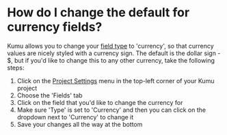 # How do I change the default for currency fields?

Kumu allows you to change your [field type](../guides/fields.md#field-type) to 'currency', so that currency values are nicely styled with a currency sign. The default is the dollar sign - $, but if you'd like to change this to any other currency, take the following steps:&#x20;

1. Click on the [Project Settings](../overview/settings.md) menu in the top-left corner of your Kumu project
2. Choose the 'Fields' tab
3. Click on the field that you'd like to change the currency for
4. Make sure 'Type' is set to 'Currency' and then you can click on the dropdown next to 'Currency' to change it
5. Save your changes all the way at the bottom



<figure><img src="../.gitbook/assets/Screenshot 2025-02-18 at 4.53.20 PM.png" alt=""><figcaption></figcaption></figure>
